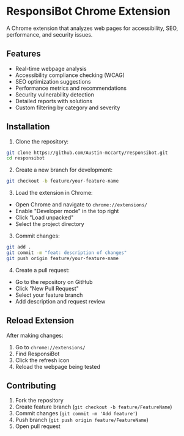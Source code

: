 # ResponsiBot Chrome Extension

A Chrome extension that analyzes web pages for accessibility, SEO, performance, and security issues.

## Features

- Real-time webpage analysis
- Accessibility compliance checking (WCAG)
- SEO optimization suggestions
- Performance metrics and recommendations
- Security vulnerability detection
- Detailed reports with solutions
- Custom filtering by category and severity

## Installation

1. Clone the repository:
```bash
git clone https://github.com/Austin-mccarty/responsibot.git
cd responsibot
```

2. Create a new branch for development:
```bash
git checkout -b feature/your-feature-name
```

3. Load the extension in Chrome:
- Open Chrome and navigate to `chrome://extensions/`
- Enable "Developer mode" in the top right
- Click "Load unpacked"
- Select the project directory

3. Commit changes:
```bash
git add .
git commit -m "feat: description of changes"
git push origin feature/your-feature-name
```

4. Create a pull request:
- Go to the repository on GitHub
- Click "New Pull Request"
- Select your feature branch
- Add description and request review

## Reload Extension

After making changes:
1. Go to `chrome://extensions/`
2. Find ResponsiBot
3. Click the refresh icon
4. Reload the webpage being tested

## Contributing

1. Fork the repository
2. Create feature branch (`git checkout -b feature/FeatureName`)
3. Commit changes (`git commit -m 'Add feature'`)
4. Push branch (`git push origin feature/FeatureName`)
5. Open pull request
